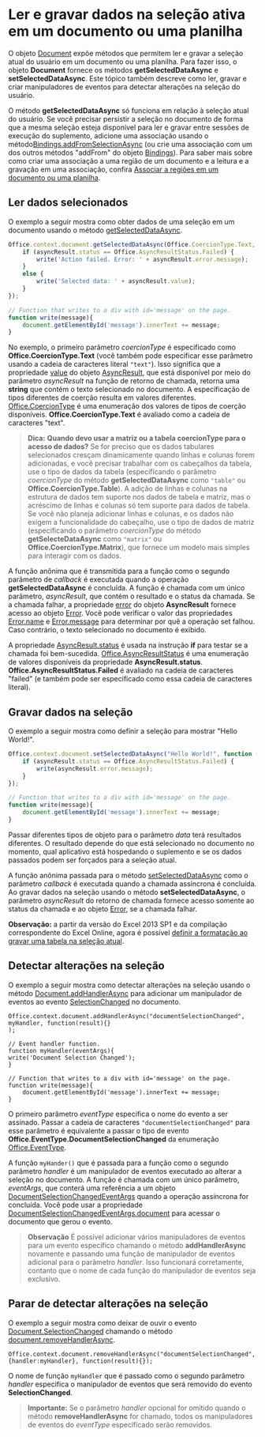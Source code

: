 
# <a name="read-and-write-data-to-the-active-selection-in-a-document-or-spreadsheet"></a>Ler e gravar dados na seleção ativa em um documento ou uma planilha

O objeto [Document](../../reference/shared/document.md) expõe métodos que permitem ler e gravar a seleção atual do usuário em um documento ou uma planilha. Para fazer isso, o objeto **Document** fornece os métodos **getSelectedDataAsync** e **setSelectedDataAsync**. Este tópico também descreve como ler, gravar e criar manipuladores de eventos para detectar alterações na seleção do usuário.

O método **getSelectedDataAsync** só funciona em relação à seleção atual do usuário. Se você precisar persistir a seleção no documento de forma que a mesma seleção esteja disponível para ler e gravar entre sessões de execução do suplemento, adicione uma associação usando o método[Bindings.addFromSelectionAsync](http://msdn.microsoft.com/en-us/library/edc99214-e63e-43f2-9392-97ead42fc155.aspx) (ou crie uma associação com um dos outros métodos "addFrom" do objeto [Bindings](http://msdn.microsoft.com/en-us/library/09979e31-3bfb-45be-adda-0f7cc2db1fe1.aspx)). Para saber mais sobre como criar uma associação a uma região de um documento e a leitura e a gravação em uma associação, confira [Associar a regiões em um documento ou uma planilha](../../docs/develop/bind-to-regions-in-a-document-or-spreadsheet.md).


## <a name="read-selected-data"></a>Ler dados selecionados


O exemplo a seguir mostra como obter dados de uma seleção em um documento usando o método [getSelectedDataAsync](../../reference/shared/document.getselecteddataasync.md).


```js
Office.context.document.getSelectedDataAsync(Office.CoercionType.Text, function (asyncResult) {
    if (asyncResult.status == Office.AsyncResultStatus.Failed) {
        write('Action failed. Error: ' + asyncResult.error.message);
    }
    else {
        write('Selected data: ' + asyncResult.value);
    }
});

// Function that writes to a div with id='message' on the page.
function write(message){
    document.getElementById('message').innerText += message; 
}
```

No exemplo, o primeiro parâmetro _coercionType_ é especificado como **Office.CoercionType.Text** (você também pode especificar esse parâmetro usando a cadeia de caracteres literal `"text"`). Isso significa que a propriedade [value](../../reference/shared/asyncresult.status.md) do objeto [AsyncResult](../../reference/shared/asyncresult.md), que está disponível por meio do parâmetro _asyncResult_ na função de retorno de chamada, retorna uma **string** que contém o texto selecionado no documento. A especificação de tipos diferentes de coerção resulta em valores diferentes. [Office.CoercionType](../../reference/shared/coerciontype-enumeration.md) é uma enumeração dos valores de tipos de coerção disponíveis. **Office.CoercionType.Text** é avaliado como a cadeia de caracteres "text".


 >**Dica:**   **Quando devo usar a matriz ou a tabela coercionType para o acesso de dados?** Se for preciso que os dados tabulares selecionados cresçam dinamicamente quando linhas e colunas forem adicionadas, e você precisar trabalhar com os cabeçalhos da tabela, use o tipo de dados da tabela (especificando o parâmetro _coercionType_ do método **getSelectedDataAsync** como `"table"` ou **Office.CoercionType.Table**). A adição de linhas e colunas na estrutura de dados tem suporte nos dados de tabela e matriz, mas o acréscimo de linhas e colunas só tem suporte para dados de tabela. Se você não planeja adicionar linhas e colunas, e os dados não exigem a funcionalidade do cabeçalho, use o tipo de dados de matriz (especificando o parâmetro _coercionType_ do método **getSelecteDataAsync** como `"matrix"` ou **Office.CoercionType.Matrix**), que fornece um modelo mais simples para interagir com os dados.

A função anônima que é transmitida para a função como o segundo parâmetro de _callback_ é executada quando a operação **getSelectedDataAsync** é concluída. A função é chamada com um único parâmetro, _asyncResult_, que contém o resultado e o status da chamada. Se a chamada falhar, a propriedade [error](../../reference/shared/asyncresult.context.md) do objeto **AsyncResult** fornece acesso ao objeto [Error](../../reference/shared/error.md). Você pode verificar o valor das propriedades [Error.name](../../reference/shared/error.name.md) e [Error.message](../../reference/shared/error.message.md) para determinar por quê a operação set falhou. Caso contrário, o texto selecionado no documento é exibido.

A propriedade [AsyncResult.status](../../reference/shared/asyncresult.error.md) é usada na instrução **if** para testar se a chamada foi bem-sucedida. [Office.AsyncResultStatus](../../reference/shared/asyncresultstatus-enumeration.md) é uma enumeração de valores disponíveis da propriedade **AsyncResult.status**. **Office.AsyncResultStatus.Failed** é avaliado na cadeia de caracteres "failed" (e também pode ser especificado como essa cadeia de caracteres literal).


## <a name="write-data-to-the-selection"></a>Gravar dados na seleção


O exemplo a seguir mostra como definir a seleção para mostrar "Hello World!".


```js
Office.context.document.setSelectedDataAsync("Hello World!", function (asyncResult) {
    if (asyncResult.status == Office.AsyncResultStatus.Failed) {
        write(asyncResult.error.message);
    }
});

// Function that writes to a div with id='message' on the page.
function write(message){
    document.getElementById('message').innerText += message; 
}
```

Passar diferentes tipos de objeto para o parâmetro _data_ terá resultados diferentes. O resultado depende do que está selecionado no documento no momento, qual aplicativo está hospedando o suplemento e se os dados passados podem ser forçados para a seleção atual.

A função anônima passada para o método [setSelectedDataAsync](../../reference/shared/document.setselecteddataasync.md) como o parâmetro _callback_ é executada quando a chamada assíncrona é concluída. Ao gravar dados na seleção usando o método **setSelectedDataAsync**, o parâmetro _asyncResult_ do retorno de chamada fornece acesso somente ao status da chamada e ao objeto [Error](../../reference/shared/error.md), se a chamada falhar.

 **Observação:** a partir da versão do Excel 2013 SP1 e da compilação correspondente do Excel Online, agora é possível [definir a formatação ao gravar uma tabela na seleção atual](../../docs/excel/format-tables-in-add-ins-for-excel.md).


## <a name="detect-changes-in-the-selection"></a>Detectar alterações na seleção


O exemplo a seguir mostra como detectar alterações na seleção usando o método [Document.addHandlerAsync](../../reference/shared/document.addhandlerasync.md) para adicionar um manipulador de eventos ao evento [SelectionChanged](../../reference/shared/document.selectionchanged.event.md) no documento.


```
Office.context.document.addHandlerAsync("documentSelectionChanged", myHandler, function(result){} 
);

// Event handler function.
function myHandler(eventArgs){
write('Document Selection Changed');
}

// Function that writes to a div with id='message' on the page.
function write(message){
    document.getElementById('message').innerText += message; 
}
```

O primeiro parâmetro _eventType_ especifica o nome do evento a ser assinado. Passar a cadeia de caracteres `"documentSelectionChanged"` para esse parâmetro é equivalente a passar o tipo de evento **Office.EventType.DocumentSelectionChanged** da enumeração [Office.EventType](../../reference/shared/eventtype-enumeration.md).

A função `myHander()` que é passada para a função como o segundo parâmetro _handler_ é um manipulador de eventos executado ao alterar a seleção no documento. A função é chamada com um único parâmetro, _eventArgs_, que conterá uma referência a um objeto [DocumentSelectionChangedEventArgs](../../reference/shared/document.selectionchangedeventargs.md) quando a operação assíncrona for concluída. Você pode usar a propriedade [DocumentSelectionChangedEventArgs.document](../../reference/shared/document.selectionchangedeventargs.document.md) para acessar o documento que gerou o evento.


 >**Observação**  É possível adicionar vários manipuladores de eventos para um evento específico chamando o método **addHandlerAsync** novamente e passando uma função de manipulador de eventos adicional para o parâmetro _handler_. Isso funcionará corretamente, contanto que o nome de cada função do manipulador de eventos seja exclusivo.


## <a name="stop-detecting-changes-in-the-selection"></a>Parar de detectar alterações na seleção


O exemplo a seguir mostra como deixar de ouvir o evento [Document.SelectionChanged](../../reference/shared/document.selectionchanged.event.md) chamando o método [document.removeHandlerAsync](../../reference/shared/document.removehandlerasync.md).


```
Office.context.document.removeHandlerAsync("documentSelectionChanged", {handler:myHandler}, function(result){});
```

O nome de função `myHandler` que é passado como o segundo parâmetro _handler_ especifica o manipulador de eventos que será removido do evento **SelectionChanged**.


 >**Importante:**  Se o parâmetro _handler_ opcional for omitido quando o método **removeHandlerAsync** for chamado, todos os manipuladores de eventos do _eventType_ especificado serão removidos.

